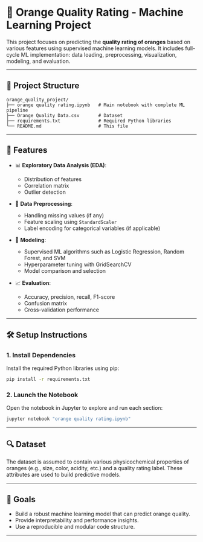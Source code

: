 # 🍊 Orange Quality Rating - Machine Learning Project

This project focuses on predicting the **quality rating of oranges** based on various features using supervised machine learning models. It includes full-cycle ML implementation: data loading, preprocessing, visualization, modeling, and evaluation.

---

## 📁 Project Structure

```
orange_quality_project/
├── orange quality rating.ipynb   # Main notebook with complete ML pipeline
├── Orange Quality Data.csv       # Dataset
├── requirements.txt              # Required Python libraries
└── README.md                     # This file
```

---

## 🚀 Features

- 📊 **Exploratory Data Analysis (EDA)**:
  - Distribution of features
  - Correlation matrix
  - Outlier detection

- 🔧 **Data Preprocessing**:
  - Handling missing values (if any)
  - Feature scaling using `StandardScaler`
  - Label encoding for categorical variables (if applicable)

- 🧠 **Modeling**:
  - Supervised ML algorithms such as Logistic Regression, Random Forest, and SVM
  - Hyperparameter tuning with GridSearchCV
  - Model comparison and selection

- 📈 **Evaluation**:
  - Accuracy, precision, recall, F1-score
  - Confusion matrix
  - Cross-validation performance

---

## 🛠️ Setup Instructions

### 1. Install Dependencies

Install the required Python libraries using pip:

```bash
pip install -r requirements.txt
```

### 2. Launch the Notebook

Open the notebook in Jupyter to explore and run each section:

```bash
jupyter notebook "orange quality rating.ipynb"
```

---

## 🔍 Dataset

The dataset is assumed to contain various physicochemical properties of oranges (e.g., size, color, acidity, etc.) and a quality rating label. These attributes are used to build predictive models.

---

## 📌 Goals

- Build a robust machine learning model that can predict orange quality.
- Provide interpretability and performance insights.
- Use a reproducible and modular code structure.

---
